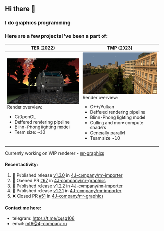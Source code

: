 ## Hi there 👋
### I do graphics programming
### Here are a few projects I've been a part of:  

TER (2022)            |  TMP (2023)
-------------------------|-------------------------
![](images/ter_screenshot_00_upscaled.webp) Render overview: <br><ul><li> C/OpenGL <li> Deffered rendering pipeline <li> Blinn-Phong lighting model <li> Team size: ~20 | ![](images/tmp_screenshot_01_upscaled.webp) Render overview: <br><ul><li> C++/Vulkan <li> Deffered rendering pipeline <li> Blinn-Phong lighting model <li> Culling and more compute shaders <li> Generally parallel <li> Team size ~10

Currently working on WIP renderer - [mr-graphics](https://github.com/4J-company/mr-graphics)  

#### Recent activity:
<!--START_SECTION:activity-->
1. 🚀 Published release [v1.3.0](https://github.com/4J-company/mr-importer/releases/tag/v1.3.0) in [4J-company/mr-importer](https://github.com/4J-company/mr-importer)
2. 💪 Opened PR [#67](https://github.com/4J-company/mr-graphics/pull/67) in [4J-company/mr-graphics](https://github.com/4J-company/mr-graphics)
3. 🚀 Published release [v1.2.2](https://github.com/4J-company/mr-importer/releases/tag/v1.2.2) in [4J-company/mr-importer](https://github.com/4J-company/mr-importer)
4. 🚀 Published release [v1.2.1](https://github.com/4J-company/mr-importer/releases/tag/v1.2.1) in [4J-company/mr-importer](https://github.com/4J-company/mr-importer)
5. ❌ Closed PR [#51](https://github.com/4J-company/mr-graphics/pull/51) in [4J-company/mr-graphics](https://github.com/4J-company/mr-graphics)
<!--END_SECTION:activity-->

#### Contact me here:
 - telegram: https://t.me/cgsg106
 - email:    mt6@4j-company.ru
